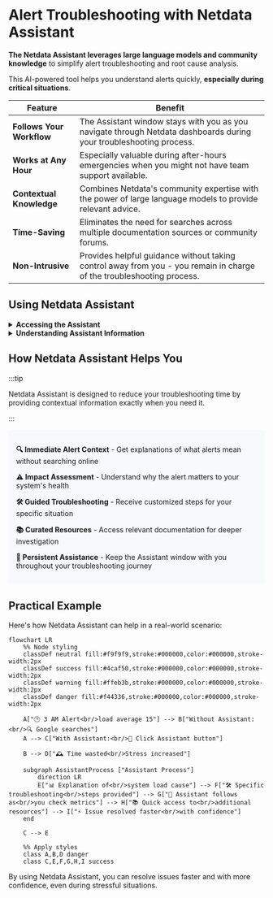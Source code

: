 # Alert Troubleshooting with Netdata Assistant

**The Netdata Assistant leverages large language models and community knowledge** to simplify alert troubleshooting and root cause analysis.

This AI-powered tool helps you understand alerts quickly, **especially during critical situations**.

| Feature                   | Benefit                                                                                                               |
|---------------------------|-----------------------------------------------------------------------------------------------------------------------|
| **Follows Your Workflow** | The Assistant window stays with you as you navigate through Netdata dashboards during your troubleshooting process.   |
| **Works at Any Hour**     | Especially valuable during after-hours emergencies when you might not have team support available.                    |
| **Contextual Knowledge**  | Combines Netdata's community expertise with the power of large language models to provide relevant advice.            |
| **Time-Saving**           | Eliminates the need for searches across multiple documentation sources or community forums.                           |
| **Non-Intrusive**         | Provides helpful guidance without taking control away from you - you remain in charge of the troubleshooting process. |

## Using Netdata Assistant

<details>
<summary><strong>Accessing the Assistant</strong></summary><br/>

1. Navigate to the **Alerts** tab.
2. If there are active alerts, the **Actions** column will have an **Assistant** button.

   ![actions column](https://github-production-user-asset-6210df.s3.amazonaws.com/24860547/253559075-815ca123-e2b6-4d44-a780-eeee64cca420.png)

3. Click the **Assistant** button to open a floating window with tailored troubleshooting insights.

4. If there are no active alerts, you can still access the Assistant from the **Alert Configuration** view.

</details>

<details>
<summary><strong>Understanding Assistant Information</strong></summary><br/>

When you open the Assistant, you'll see:

1. **Alert Context**: Explanation of what the alert means and why it's occurring

   ![Netdata Assistant popup](https://github-production-user-asset-6210df.s3.amazonaws.com/24860547/253559645-62850c7b-cd1d-45f2-b2dd-474ecbf2b713.png)

2. **Troubleshooting Steps**: Recommended actions to address the issue

3. **Importance Level**: Context on how critical this alert is for your system

4. **Resource Links**: Curated documentation and external resources for further investigation

   ![useful resources](https://github-production-user-asset-6210df.s3.amazonaws.com/24860547/253560071-e768fa6d-6c9a-4504-bb1f-17d5f4707627.png)

</details>

## How Netdata Assistant Helps You

:::tip

Netdata Assistant is designed to reduce your troubleshooting time by providing contextual information exactly when you need it.

:::

<div style="background-color: #f8f9fa; padding: 15px; border-radius: 5px; margin-bottom: 20px;">
<p><strong>🔍 Immediate Alert Context</strong> - Get explanations of what alerts mean without searching online</p>
<p><strong>⚠️ Impact Assessment</strong> - Understand why the alert matters to your system's health</p>
<p><strong>🛠️ Guided Troubleshooting</strong> - Receive customized steps for your specific situation</p>
<p><strong>📚 Curated Resources</strong> - Access relevant documentation for deeper investigation</p>
<p><strong>🔄 Persistent Assistance</strong> - Keep the Assistant window with you throughout your troubleshooting journey</p>
</div>

## Practical Example

Here's how Netdata Assistant can help in a real-world scenario:

```mermaid
flowchart LR
    %% Node styling
    classDef neutral fill:#f9f9f9,stroke:#000000,color:#000000,stroke-width:2px
    classDef success fill:#4caf50,stroke:#000000,color:#000000,stroke-width:2px
    classDef warning fill:#ffeb3b,stroke:#000000,color:#000000,stroke-width:2px
    classDef danger fill:#f44336,stroke:#000000,color:#000000,stroke-width:2px
    
    A["🕒 3 AM Alert<br/>load average 15"] --> B["Without Assistant:<br/>🔍 Google searches"]
    A --> C["With Assistant:<br/>🤖 Click Assistant button"]
    
    B --> D["🕰️ Time wasted<br/>Stress increased"]
    
    subgraph AssistantProcess ["Assistant Process"]
        direction LR
        E["📊 Explanation of<br/>system load cause"] --> F["🛠️ Specific troubleshooting<br/>steps provided"] --> G["🔄 Assistant follows as<br/>you check metrics"] --> H["📚 Quick access to<br/>additional resources"] --> I["⚡ Issue resolved faster<br/>with confidence"]
    end
    
    C --> E
    
    %% Apply styles
    class A,B,D danger
    class C,E,F,G,H,I success
```

By using Netdata Assistant, you can resolve issues faster and with more confidence, even during stressful situations.
